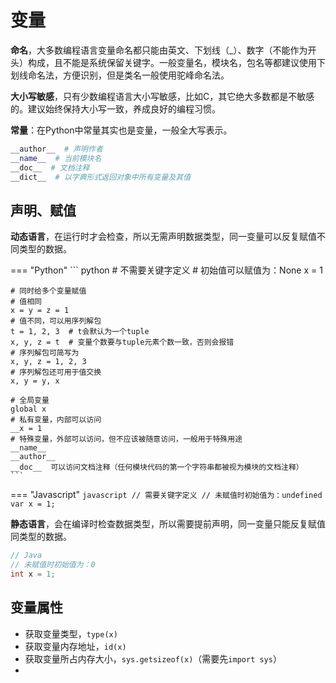 # 变量

**命名**，大多数编程语言变量命名都只能由英文、下划线（_）、数字（不能作为开头）构成，且不能是系统保留关键字。一般变量名，模块名，包名等都建议使用下划线命名法，方便识别，但是类名一般使用驼峰命名法。

**大小写敏感**，只有少数编程语言大小写敏感，比如C，其它绝大多数都是不敏感的。建议始终保持大小写一致，养成良好的编程习惯。

**常量**：在Python中常量其实也是变量，一般全大写表示。

```python
__author__  # 声明作者
__name__  # 当前模块名
__doc__  # 文档注释
__dict__  # 以字典形式返回对象中所有变量及其值
```

## 声明、赋值

**动态语言**，在运行时才会检查，所以无需声明数据类型，同一变量可以反复赋值不同类型的数据。

=== "Python"
    ``` python
    # 不需要关键字定义
    # 初始值可以赋值为：None
    x = 1

    # 同时给多个变量赋值
    # 值相同
    x = y = z = 1
    # 值不同，可以用序列解包
    t = 1, 2, 3  # t会默认为一个tuple
    x, y, z = t  # 变量个数要与tuple元素个数一致，否则会报错
    # 序列解包可简写为
    x, y, z = 1, 2, 3
    # 序列解包还可用于值交换
    x, y = y, x

    # 全局变量
    global x
    # 私有变量，内部可以访问
    __x = 1
    # 特殊变量，外部可以访问，但不应该被随意访问，一般用于特殊用途
    __name__
    __author__
    __doc__  可以访问文档注释（任何模块代码的第一个字符串都被视为模块的文档注释）
    ```

=== "Javascript"
    ``` javascript
    // 需要关键字定义
    // 未赋值时初始值为：undefined
    var x = 1;
    ```

**静态语言**，会在编译时检查数据类型，所以需要提前声明，同一变量只能反复赋值同类型的数据。

```java
// Java
// 未赋值时初始值为：0
int x = 1;
```

## 变量属性

- 获取变量类型，`type(x)`
- 获取变量内存地址，`id(x)`
- 获取变量所占内存大小，`sys.getsizeof(x)`（需要先`import sys`）
- 